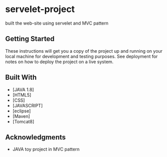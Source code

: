 # servelet-project

built the web-site using servelet and MVC pattern

## Getting Started

These instructions will get you a copy of the project up and running on your local machine for development and testing purposes. See deployment for notes on how to deploy the project on a live system.

## Built With
* [JAVA 1.8]
* [HTML5]
* [CSS]
* [JAVASCRIPT]
* [eclipse]
* [Maven]
* [Tomcat8]

## Acknowledgments

* JAVA toy project in MVC pattern

